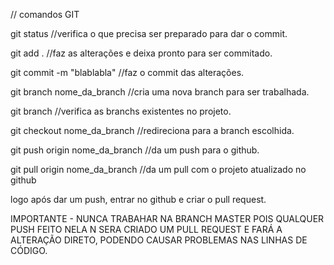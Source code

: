 // comandos GIT 

git status //verifica o que precisa ser preparado para dar o commit.

git add . //faz as alterações e deixa pronto para ser commitado.

git commit -m "blablabla" //faz o commit das alterações.

git branch nome_da_branch //cria uma nova branch para ser trabalhada.

git branch //verifica as branchs existentes no projeto.

git checkout nome_da_branch //redireciona para a branch escolhida.

git push origin nome_da_branch //da um push para o github.

git pull origin nome_da_branch //da um pull com o projeto atualizado no github

logo após dar um push, entrar no github e criar o pull request.

IMPORTANTE - NUNCA TRABAHAR NA BRANCH MASTER POIS QUALQUER PUSH FEITO NELA N SERA CRIADO UM PULL REQUEST E FARÁ A ALTERAÇÃO DIRETO, PODENDO CAUSAR PROBLEMAS NAS LINHAS DE CÓDIGO.

